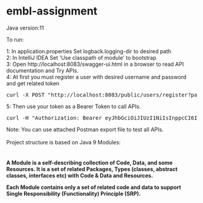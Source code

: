 # embl-assignment

Java version:11<br>

To run:

1: In application.properties Set logback.logging-dir to desired path <br>
2: In IntelliJ IDEA Set 'Use classpath of module' to bootstrap<br>
3: Open http://localhost:8083/swagger-ui.html in a browser to read API documentation and Try APIs.<br>
4: At first you must register a user with desired username and password and get related token<br>  
<pre>curl -X POST "http://localhost:8083/public/users/register?password=testuser&username=testpass" -H "accept: */*"</pre>
5: Then use your token as a Bearer Token to call APIs.<br>
<pre>curl -H "Authorization: Bearer eyJhbGciOiJIUzI1NiIsInppcCI6Ikd..." http://localhost:8083/api/people/allpeople</pre>
Note: You can use attached Postman export file to test all APIs.<br><br>
Project structure is based on Java 9 Modules:<br><br>
<h4>A Module is a self-describing collection of Code, Data, and some Resources. It is a set of related Packages, Types (classes, abstract classes, interfaces etc) with Code & Data and Resources.<br>

Each Module contains only a set of related code and data to support Single Responsibility (Functionality) Principle (SRP).</h4>
